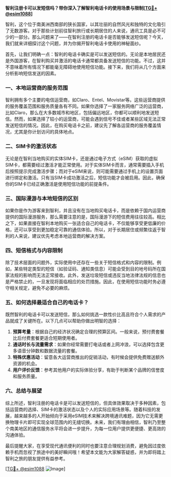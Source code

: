 **智利注册卡可以发短信吗？带你深入了解智利电话卡的使用场景与限制[[TG💪+ @esim1088](https://t.me/s/esim1088)]**

智利，这个位于南美洲西南部的狭长国家，以其壮丽的自然风光和独特的文化吸引了无数游客。对于那些计划前往智利旅行或长期居住的人来说，通讯工具是必不可少的一部分。那么问题来了——在智利注册的电话卡是否能够发送短信呢？今天，我们就来详细探讨这个问题，并为你揭开智利电话卡使用的神秘面纱。

首先，让我们明确一点：智利的电话卡确实是可以发送短信的。无论是本地居民还是外国游客，在智利购买并激活的电话卡通常都具备发送短信的功能。不过，这并不意味着所有情况下都能毫无障碍地使用短信功能。接下来，我们将从几个方面来分析影响短信发送的因素。

### **一、本地运营商的服务范围**
智利拥有多个主要的电信运营商，如Claro、Entel、Movistar等。这些运营商提供的服务覆盖范围和服务质量各有不同。如果你选择了一家服务网络广泛的运营商，比如Claro，那么在大多数城市和地区，包括偏远地区，你都可以顺利地发送短信。然而，如果选择了较小的运营商，可能会遇到信号不佳或者某些区域无法正常发送短信的情况。因此，在购买电话卡之前，建议先了解各运营商的服务覆盖情况，尤其是你计划访问的具体地点。

### **二、SIM卡的激活状态**
无论是在智利当地购买的实体SIM卡，还是通过电子方式（eSIM）获取的虚拟SIM卡，都需要经过激活才能正常使用。对于实体SIM卡而言，通常需要插入手机后按照提示完成激活步骤；而对于eSIM来说，则可能需要通过手机上的设置页面进行绑定和激活。只有当SIM卡成功激活之后，短信功能才会被启用。因此，确保你的SIM卡已经正确激活是使用短信功能的前提条件。

### **三、国际漫游与本地短信的区别**
如果你是作为游客来到智利，并且没有在当地购买电话卡，而是依赖于国内运营商提供的国际漫游服务，那么需要注意的是，国际漫游下的短信费用往往较高。相比之下，如果直接在智利本地购买一张适合自己的电话卡，不仅能够享受更低廉的价格，还可以享受到更加稳定可靠的通信体验。所以，对于长期居住或频繁往返于智利的人来说，建议优先考虑本地运营商的解决方案。

### **四、短信格式与内容限制**
除了技术层面的问题外，实际使用中还存在一些关于短信格式和内容的限制。例如，某些特定类型的短信（如验证码、通知类信息）可能会受到目的地号码所在国家法规的影响而无法正常接收。此外，发送垃圾短信或违反当地法律法规的信息也是严格禁止的，一旦发现将面临相应的处罚措施。因此，在使用短信功能时务必遵守相关规定，避免不必要的麻烦。

### **五、如何选择最适合自己的电话卡？**
既然智利的电话卡可以发送短信，那么如何挑选一款性价比高且符合个人需求的产品就成了关键所在。以下几点可以帮助你做出明智的选择：

1. **预算考量**：根据自己的经济状况确定合理的预算区间。一般来说，预付费套餐比后付费套餐更适合短期使用者。
2. **通话时长与流量需求**：如果你经常需要打电话或者上网冲浪，可以选择包含更多语音分钟数和数据流量的套餐。
3. **特殊优惠活动**：留意各大运营商推出的促销活动，有时候会提供免费赠送额外资源的机会。
4. **用户评价反馈**：参考其他用户的实际体验分享，有助于判断某个品牌的信誉度和服务质量。

### **六、总结与展望**
综上所述，智利注册的电话卡是可以发送短信的，但具体效果取决于多种因素，包括运营商的选择、SIM卡的激活状态以及个人的实际应用场景等。随着科技的发展，越来越多的人开始倾向于采用eSIM技术来解决跨境通讯难题，因为它无需更换物理卡片即可实现全球范围内的无缝切换。未来，我们有理由相信，智利乃至整个南美地区的通信服务水平将会进一步提升，为每一位用户提供更便捷、更高效的沟通体验。

最后提醒大家，在享受现代通讯便利的同时也要注意合理规划消费，避免因过度依赖手机而忽视了旅途中的美好瞬间哦！希望本文能为大家解答疑惑，并为即将踏上智利之旅的朋友提供有益参考。

[[TG💪+ @esim1088](https://t.me/s/esim1088) ![Image](https://i.postimg.cc/4NQfJmqS/Snipaste-2025-05-13-00-14-12.png)]